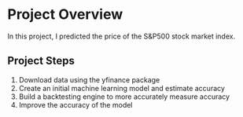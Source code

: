 # Project Overview
In this project, I predicted the price of the S&P500 stock market index. 

## Project Steps
  1. Download data using the yfinance package
  2. Create an initial machine learning model and estimate accuracy
  3. Build a backtesting engine to more accurately measure accuracy
  4. Improve the accuracy of the model
